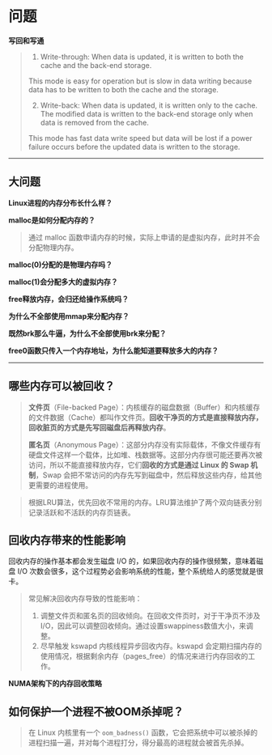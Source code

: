 问题
===

**写回和写通**

> 1. Write-through: When data is updated, it is written to both the cache and the back-end storage. 
>
>   This mode is easy for operation but is slow in data writing because data has to be written to both the cache and the storage.
>
> 2. Write-back: When data is updated, it is written only to the cache. The modified data is written to the back-end storage only when data is removed from the cache. 
>
>   This mode has fast data write speed but data will be lost if a power failure occurs before the updated data is written to the storage.

---

## 大问题

**Linux进程的内存分布长什么样？**

**malloc是如何分配内存的？**

> 通过 malloc 函数申请内存的时候，实际上申请的是虚拟内存，此时并不会分配物理内存。

**malloc(0)分配的是物理内存吗？**

**malloc(1)会分配多大的虚拟内存？**

**free释放内存，会归还给操作系统吗？**

**为什么不全部使用mmap来分配内存？**

**既然brk那么牛逼，为什么不全部使用brk来分配？**

**free0函数只传入一个内存地址，为什么能知道要释放多大的内存？**

---

<h2>哪些内存可以被回收？</h2>


> **文件页**（File-backed Page）：内核缓存的磁盘数据（Buffer）和内核缓存的文件数据（Cache）都叫作文件页。**回收干净页的方式是直接释放内存，回收脏页的方式是先写回磁盘后再释放内存**。
>
> **匿名页**（Anonymous Page）：这部分内存没有实际载体，不像文件缓存有硬盘文件这样一个载体，比如堆、栈数据等。这部分内存很可能还要再次被访问，所以不能直接释放内存，它们**回收的方式是通过 Linux 的 Swap 机制**，Swap 会把不常访问的内存先写到磁盘中，然后释放这些内存，给其他更需要的进程使用。

> 根据LRU算法，优先回收不常用的内存。LRU算法维护了两个双向链表分别记录活跃和不活跃的内存页链表。

<h2>回收内存带来的性能影响</h2>


回收内存的操作基本都会发生磁盘 I/O 的，如果回收内存的操作很频繁，意味着磁盘 I/O 次数会很多，这个过程势必会影响系统的性能，整个系统给人的感觉就是很卡。

> 常见解决回收内存导致的性能影响：
>
> 1. 调整文件页和匿名页的回收倾向。在回收文件页时，对于干净页不涉及I/O，因此可以调整回收倾向。通过设置swappiness数值大小，来调整。
> 2. 尽早触发 kswapd 内核线程异步回收内存。kswapd 会定期扫描内存的使用情况，根据剩余内存（pages_free）的情况来进行内存回收的工作。

**NUMA架构下的内存回收策略**

<h2>如何保护一个进程不被OOM杀掉呢？</h2>

> 在 Linux 内核里有一个 `oom_badness()` 函数，它会把系统中可以被杀掉的进程扫描一遍，并对每个进程打分，得分最高的进程就会被首先杀掉。

